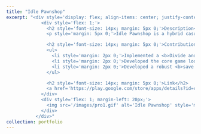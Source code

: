 ```yaml
---
title: "Idle Pawnshop"
excerpt: "<div style='display: flex; align-items: center; justify-content: space-between; font-size: 14px;'>
             <div style='flex: 1;'>
               <h2 style='font-size: 14px; margin: 5px 0;'>Description</h2>
               <p style='margin: 5px 0;'>Idle Pawnshop is a hybrid casual game where players take on the role of a pawnshop owner, digging for historical artifacts and lost parts of objects to sell or display in their shop. The game features several digging locations and a rarity system for artifacts, allowing players to collect and reconstruct historical figures to enhance their shop's reputation. As players attract more customers and generate income, they can expand their pawnshop into a museum, showcasing their collection.</p>

               <h2 style='font-size: 14px; margin: 5px 0;'>Contribution</h2>
               <ul>
                 <li style='margin: 2px 0;'>Implemented a <b>Divide and Conquer</b> based approach to optimize mesh deformation in real-time, resulting in a <b>performance boost from 30 fps to 60 fps on low-end devices</b></li>
                 <li style='margin: 2px 0;'>Developed the core game loop, an intuitive tutorial system, and responsive animated feedbacks, improving player engagement and overall game feel</li>
                 <li style='margin: 2px 0;'>Developed a robust <b>save system</b> to manage complex data, such as digging progression and inventory, making sure players do not lose game progress</li>
               </ul>

               <h2 style='font-size: 14px; margin: 5px 0;'>Link</h2>
               <a href='https://play.google.com/store/apps/details?id=com.kolpoverse.idlepawnshop'>Download</a>
             </div>
             <div style='flex: 1; margin-left: 20px;'>
               <img src='/images/pro1.gif' alt='Idle Pawnshop' style='max-width: 100%;'>
             </div>
           </div>"
collection: portfolio
---
```

